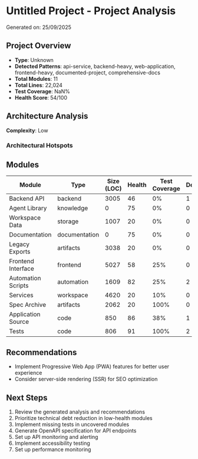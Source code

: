 # Untitled Project - Project Analysis

Generated on: 25/09/2025

## Project Overview

- **Type**: Unknown
- **Detected Patterns**: api-service, backend-heavy, web-application, frontend-heavy, documented-project, comprehensive-docs
- **Total Modules**: 11
- **Total Lines**: 22,024
- **Test Coverage**: NaN%
- **Health Score**: 54/100

## Architecture Analysis

**Complexity**: Low

### Architectural Hotspots



## Modules

| Module | Type | Size (LOC) | Health | Test Coverage | Dependencies |
|--------|------|------------|---------|---------------|--------------|
| Backend API | backend | 3005 | 46 | 0% | 1 |
| Agent Library | knowledge | 0 | 75 | 0% | 0 |
| Workspace Data | storage | 1007 | 20 | 0% | 0 |
| Documentation | documentation | 0 | 75 | 0% | 0 |
| Legacy Exports | artifacts | 3038 | 20 | 0% | 0 |
| Frontend Interface | frontend | 5027 | 58 | 25% | 0 |
| Automation Scripts | automation | 1609 | 82 | 25% | 2 |
| Services | workspace | 4620 | 20 | 10% | 0 |
| Spec Archive | artifacts | 2062 | 20 | 100% | 0 |
| Application Source | code | 850 | 86 | 38% | 1 |
| Tests | code | 806 | 91 | 100% | 2 |

## Recommendations

- Implement Progressive Web App (PWA) features for better user experience
- Consider server-side rendering (SSR) for SEO optimization

## Next Steps

1. Review the generated analysis and recommendations
1. Prioritize technical debt reduction in low-health modules
1. Implement missing tests in uncovered modules
1. Generate OpenAPI specification for API endpoints
1. Set up API monitoring and alerting
1. Implement accessibility testing
1. Set up performance monitoring
